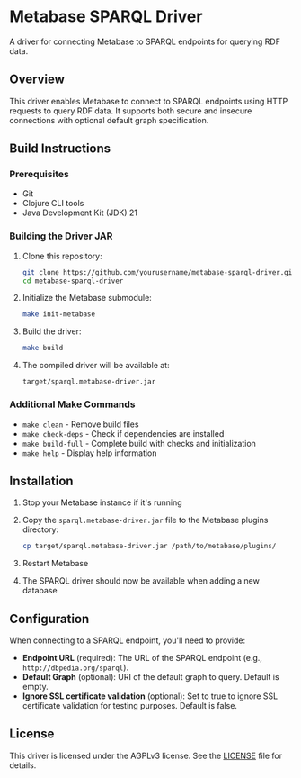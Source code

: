 # Metabase SPARQL Driver

A driver for connecting Metabase to SPARQL endpoints for querying RDF data.

## Overview

This driver enables Metabase to connect to SPARQL endpoints using HTTP requests to query RDF data. It supports both secure and insecure connections with optional default graph specification.

## Build Instructions

### Prerequisites

- Git
- Clojure CLI tools
- Java Development Kit (JDK) 21

### Building the Driver JAR

1. Clone this repository:

   ```bash
   git clone https://github.com/yourusername/metabase-sparql-driver.git
   cd metabase-sparql-driver
   ```

2. Initialize the Metabase submodule:

   ```bash
   make init-metabase
   ```

3. Build the driver:

   ```bash
   make build
   ```

4. The compiled driver will be available at:

   ```text
   target/sparql.metabase-driver.jar
   ```

### Additional Make Commands

- `make clean` - Remove build files
- `make check-deps` - Check if dependencies are installed
- `make build-full` - Complete build with checks and initialization
- `make help` - Display help information

## Installation

1. Stop your Metabase instance if it's running
2. Copy the `sparql.metabase-driver.jar` file to the Metabase plugins directory:

   ```bash
   cp target/sparql.metabase-driver.jar /path/to/metabase/plugins/
   ```

3. Restart Metabase
4. The SPARQL driver should now be available when adding a new database

## Configuration

When connecting to a SPARQL endpoint, you'll need to provide:

- **Endpoint URL** (required): The URL of the SPARQL endpoint (e.g., `http://dbpedia.org/sparql`).
- **Default Graph** (optional): URI of the default graph to query. Default is empty.
- **Ignore SSL certificate validation** (optional): Set to true to ignore SSL certificate validation for testing purposes. Default is false.

## License

This driver is licensed under the AGPLv3 license. See the [LICENSE](LICENSE) file for details.
